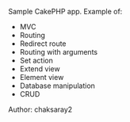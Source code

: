 Sample CakePHP app. Example of:

- MVC
- Routing
- Redirect route
- Routing with arguments
- Set action
- Extend view
- Element view
- Database manipulation
- CRUD

Author: chaksaray2
